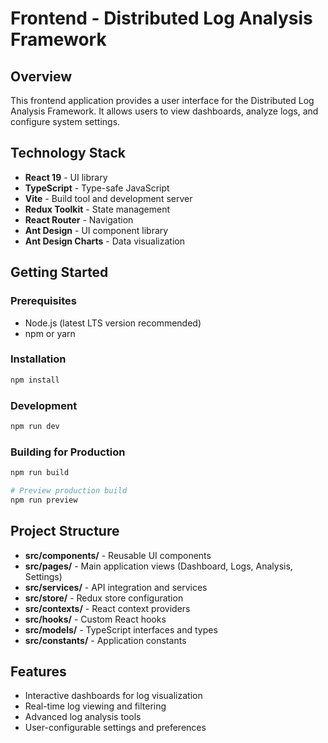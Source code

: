 # Frontend - Distributed Log Analysis Framework

## Overview
This frontend application provides a user interface for the Distributed Log Analysis Framework. It allows users to view dashboards, analyze logs, and configure system settings.

## Technology Stack
- **React 19** - UI library
- **TypeScript** - Type-safe JavaScript
- **Vite** - Build tool and development server
- **Redux Toolkit** - State management
- **React Router** - Navigation
- **Ant Design** - UI component library
- **Ant Design Charts** - Data visualization

## Getting Started

### Prerequisites
- Node.js (latest LTS version recommended)
- npm or yarn

### Installation
```bash
npm install
```

### Development
```bash
npm run dev
```

### Building for Production
```bash
npm run build

# Preview production build
npm run preview
```

## Project Structure
- **src/components/** - Reusable UI components
- **src/pages/** - Main application views (Dashboard, Logs, Analysis, Settings)
- **src/services/** - API integration and services
- **src/store/** - Redux store configuration
- **src/contexts/** - React context providers
- **src/hooks/** - Custom React hooks
- **src/models/** - TypeScript interfaces and types
- **src/constants/** - Application constants

## Features
- Interactive dashboards for log visualization
- Real-time log viewing and filtering
- Advanced log analysis tools
- User-configurable settings and preferences
